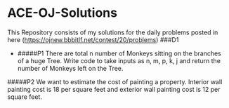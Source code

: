 # ACE-OJ-Solutions
This Repository consists of my solutions for the daily problems posted in here (https://ojnew.bbbitlf.net/contest/20/problems)
###D1
- #####P1
There are total n number of Monkeys sitting on the branches of a huge Tree. 
Write code to take inputs as n, m, p, k, j and return  the number of Monkeys left on the Tree.

#####P2
We want to estimate the cost of painting a property.
Interior wall painting cost is 18 per square feet and
exterior wall painting cost is 12 per square feet.

